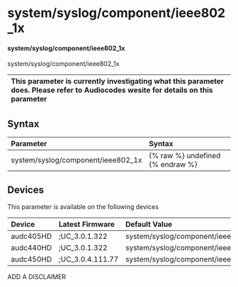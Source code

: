 ﻿---
description: system/syslog/component/ieee802_1x
search: false
---

# system/syslog/component/ieee802_1x

#### system/syslog/component/ieee802_1x

system/syslog/component/ieee802_1x


| This parameter is currently investigating what this parameter does. Please refer to Audiocodes wesite for details on this parameter | 
| :--- |

## Syntax
| Parameter | Syntax |
| :--- | :--- |
|system/syslog/component/ieee802_1x | {% raw %} undefined {% endraw %}|

## Devices
This parameter is available on the following devices

| Device | Latest Firmware | Default Value |
|:---|:---|:---|
| audc405HD | ;UC_3.0.1.322 | system/syslog/component/ieee802_1x=NONE 
| audc440HD | ;UC_3.0.1.322 | system/syslog/component/ieee802_1x=NONE 
| audc450HD | ;UC_3.0.4.111.77 | system/syslog/component/ieee802_1x=NONE 

ADD A DISCLAIMER
